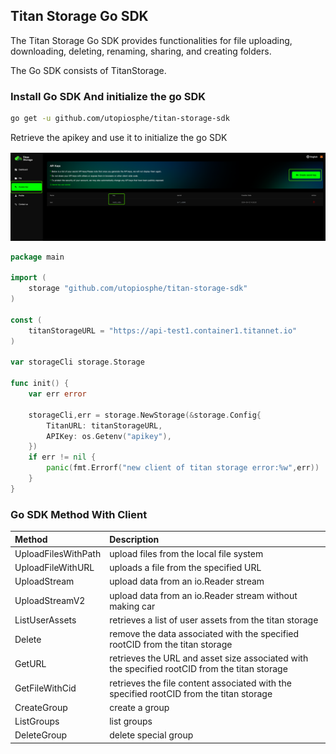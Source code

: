 ## Titan Storage Go SDK
The Titan Storage Go SDK provides functionalities for file uploading, downloading, deleting, renaming, sharing, and creating folders.

The Go SDK consists of TitanStorage.

### Install Go SDK And initialize the go SDK
```bash
go get -u github.com/utopiosphe/titan-storage-sdk
```

Retrieve the apikey and use it to initialize the go SDK

![](doc/access_key.jpg)

```go
package main

import (
    storage "github.com/utopiosphe/titan-storage-sdk"
)

const (
    titanStorageURL = "https://api-test1.container1.titannet.io"
)

var storageCli storage.Storage

func init() {
    var err error

    storageCli,err = storage.NewStorage(&storage.Config{
        TitanURL: titanStorageURL,
        APIKey: os.Getenv("apikey"),
    })
    if err != nil {
        panic(fmt.Errorf("new client of titan storage error:%w",err))
    }
}
```

### Go SDK Method With Client
|Method|Description|
|:-|:-|
|UploadFilesWithPath|upload files from the local file system|
|UploadFileWithURL|uploads a file from the specified URL|
|UploadStream|upload data from an io.Reader stream|
|UploadStreamV2|upload data from an io.Reader stream without making car|
|ListUserAssets|retrieves a list of user assets from the titan storage|
|Delete|remove the data associated with the specified rootCID from the titan storage|
|GetURL|retrieves the URL and asset size associated with the specified rootCID from the titan storage|
|GetFileWithCid|retrieves the file content associated with the specified rootCID from the titan storage|
|CreateGroup|create a group|
|ListGroups|list groups|
|DeleteGroup|delete special group|
